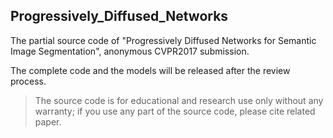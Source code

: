 ## Progressively_Diffused_Networks

The partial source code of "Progressively Diffused Networks for Semantic Image Segmentation", anonymous CVPR2017 submission.


The complete code and the models will be released after the review process.


> The source code is for educational and research use only without any warranty; if you use any part of the source code, please cite related paper.
